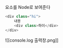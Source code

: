 
요소를 Node로 보여준다
```js
<div class="hi">  
    내용  
    <div class>하이</div>  
</div>
```

![[console.log 출력창.png]]